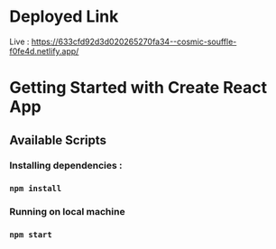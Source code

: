 # Deployed Link
Live : https://633cfd92d3d020265270fa34--cosmic-souffle-f0fe4d.netlify.app/


# Getting Started with Create React App


## Available Scripts

### Installing dependencies :
 ### `npm install`

### Running on local machine
### `npm start`
